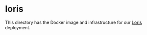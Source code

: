 # loris

This directory has the Docker image and infrastructure for our [Loris][loris] deployment.

[loris]: https://github.com/loris-imageserver/loris
